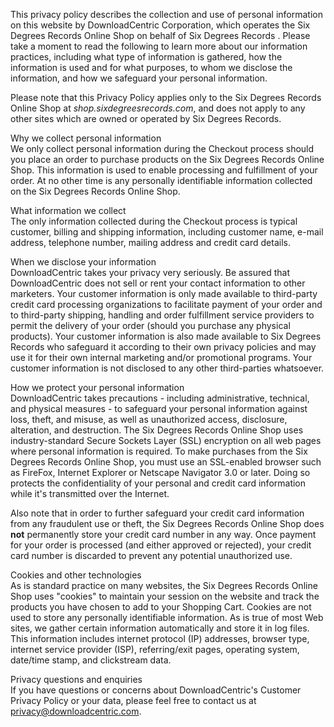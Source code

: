  
This privacy policy describes the collection and use of personal information on this website by DownloadCentric Corporation, which operates the Six Degrees Records Online Shop on behalf of Six Degrees Records . Please take a moment to read the following to learn more about our information practices, including what type of information is gathered, how the information is used and for what purposes, to whom we disclose the information, and how we safeguard your personal information.

Please note that this Privacy Policy applies only to the Six Degrees Records Online Shop at _shop.sixdegreesrecords.com_, and does not apply to any other sites which are owned or operated by Six Degrees Records.

Why we collect personal information  
We only collect personal information during the Checkout process should you place an order to purchase products on the Six Degrees Records Online Shop. This information is used to enable processing and fulfillment of your order. At no other time is any personally identifiable information collected on the Six Degrees Records Online Shop.

What information we collect  
The only information collected during the Checkout process is typical customer, billing and shipping information, including customer name, e-mail address, telephone number, mailing address and credit card details.

When we disclose your information  
DownloadCentric takes your privacy very seriously. Be assured that DownloadCentric does not sell or rent your contact information to other marketers. Your customer information is only made available to third-party credit card processing organizations to facilitate payment of your order and to third-party shipping, handling and order fulfillment service providers to permit the delivery of your order (should you purchase any physical products). Your customer information is also made available to Six Degrees Records who safeguard it according to their own privacy policies and may use it for their own internal marketing and/or promotional programs. Your customer information is not disclosed to any other third-parties whatsoever.

How we protect your personal information  
DownloadCentric takes precautions - including administrative, technical, and physical measures - to safeguard your personal information against loss, theft, and misuse, as well as unauthorized access, disclosure, alteration, and destruction. The Six Degrees Records Online Shop uses industry-standard Secure Sockets Layer (SSL) encryption on all web pages where personal information is required. To make purchases from the Six Degrees Records Online Shop, you must use an SSL-enabled browser such as FireFox, Internet Explorer or Netscape Navigator 3.0 or later. Doing so protects the confidentiality of your personal and credit card information while it's transmitted over the Internet.

Also note that in order to further safeguard your credit card information from any fraudulent use or theft, the Six Degrees Records Online Shop does **not** permanently store your credit card number in any way. Once payment for your order is processed (and either approved or rejected), your credit card number is discarded to prevent any potential unauthorized use.

Cookies and other technologies  
As is standard practice on many websites, the Six Degrees Records Online Shop uses "cookies" to maintain your session on the website and track the products you have chosen to add to your Shopping Cart. Cookies are not used to store any personally identifiable information. As is true of most Web sites, we gather certain information automatically and store it in log files. This information includes internet protocol (IP) addresses, browser type, internet service provider (ISP), referring/exit pages, operating system, date/time stamp, and clickstream data.

Privacy questions and enquiries  
If you have questions or concerns about DownloadCentric's Customer Privacy Policy or your data, please feel free to contact us at privacy@downloadcentric.com.